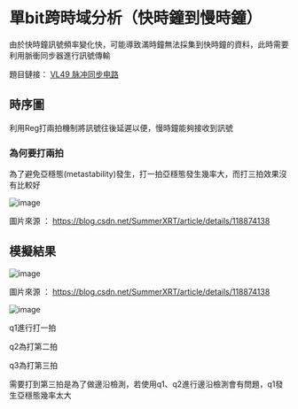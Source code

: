 # 單bit跨時域分析（快時鐘到慢時鐘）


由於快時鐘訊號頻率變化快，可能導致滿時鐘無法採集到快時鐘的資料，此時需要利用脈衝同步器進行訊號傳輸

題目鏈接：
<a href = "https://www.nowcoder.com/practice/b7f37e6c55e24478aef4ec2d738bbf07?tpId=302&tqId=5000594&ru=/exam/oj&qru=/ta/verilog-advanced/question-ranking&sourceUrl=%2Fexam%2Foj%3Ftab%3DVerilog%25E7%25AF%2587%26topicId%3D302%26fromPut%3Dpc_zh_s_1540795715">VL49 脉冲同步电路</a>


## 時序圖

利用Reg打兩拍機制將訊號往後延遲以便，慢時鐘能夠接收到訊號

### 為何要打兩拍

為了避免亞穩態(metastability)發生，打一拍亞穩態發生幾率大，而打三拍效果沒有比較好

![image](https://github.com/aa389393/Verilog_example/assets/64916523/88754c1c-65dd-4bd0-9faf-ba89c8808358)


圖片來源 ： https://blog.csdn.net/SummerXRT/article/details/118874138


## 模擬結果

![image](https://github.com/aa389393/Verilog_example/assets/64916523/36849dcf-e618-4dfb-b903-54798cef8f50)

圖片來源 ： https://blog.csdn.net/SummerXRT/article/details/118874138




![image](https://github.com/aa389393/Verilog_example/assets/64916523/18121d1d-9342-4fc3-9fe9-ba929e7bca76)


q1進行打一拍

q2為打第二拍

q3為打第三拍

需要打到第三拍是為了做邊沿檢測，若使用q1、q2進行邊沿檢測會有問題，q1發生亞穩態幾率太大
